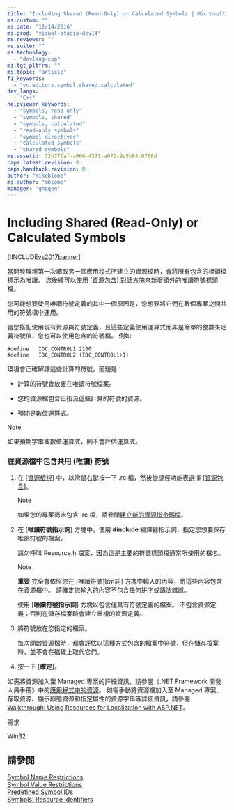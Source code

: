 ```yaml
---
title: "Including Shared (Read-Only) or Calculated Symbols | Microsoft Docs"
ms.custom: ""
ms.date: "12/14/2016"
ms.prod: "visual-studio-dev14"
ms.reviewer: ""
ms.suite: ""
ms.technology: 
  - "devlang-cpp"
ms.tgt_pltfrm: ""
ms.topic: "article"
f1_keywords: 
  - "vc.editors.symbol.shared.calculated"
dev_langs: 
  - "C++"
helpviewer_keywords: 
  - "symbols, read-only"
  - "symbols, shared"
  - "symbols, calculated"
  - "read-only symbols"
  - "symbol directives"
  - "calculated symbols"
  - "shared symbols"
ms.assetid: 32b77faf-a066-4371-a072-9a5b84c0766d
caps.latest.revision: 8
caps.handback.revision: 8
author: "mikeblome"
ms.author: "mblome"
manager: "ghogen"
---
```

# Including Shared (Read-Only) or Calculated Symbols
[!INCLUDE[vs2017banner](../assembler/inline/includes/vs2017banner.md)]

當開發環境第一次讀取另一個應用程式所建立的資源檔時，會將所有包含的標頭檔標示為唯讀。  您後續可以使用 [&#91;資源包含&#93; 對話方塊](../windows/resource-includes-dialog-box.md)來新增額外的唯讀符號標頭檔。  
  
 您可能想要使用唯讀符號定義的其中一個原因是，您想要將它們在數個專案之間共用的符號檔中運用。  
  
 當您搭配使用現有資源與符號定義，且這些定義使用運算式而非是簡單的整數來定義符號值，您也可以使用包含的符號檔。  例如:  
  
```  
#define   IDC_CONTROL1 2100  
#define   IDC_CONTROL2 (IDC_CONTROL1+1)  
```  
  
 環境會正確解譯這些計算的符號，前題是：  
  
-   計算的符號會放置在唯讀符號檔案。  
  
-   您的資源檔包含已指派這些計算的符號的資源。  
  
-   預期是數值運算式。  
  
> [!NOTE]
>  如果預期字串或數值運算式，則不會評估運算式。  
  
### 在資源檔中包含共用 \(唯讀\) 符號  
  
1.  在 \[[資源檢視](../windows/resource-view-window.md)\] 中，以滑鼠右鍵按一下 .rc 檔，然後從捷徑功能表選擇 \[[資源包含](../windows/resource-includes-dialog-box.md)\]。  
  
    > [!NOTE]
    >  如果您的專案尚未包含 .rc 檔，請參閱[建立新的資源指令碼檔](../windows/how-to-create-a-resource-script-file.md)。  
  
2.  在 \[**唯讀符號指示詞**\] 方塊中，使用 **\#include** 編譯器指示詞，指定您想要保存唯讀符號的檔案。  
  
     請勿呼叫 Resource.h 檔案，因為這是主要的符號標頭檔通常所使用的檔名。  
  
    > [!NOTE]
    >  **重要** 完全會依照您在 \[唯讀符號指示詞\] 方塊中輸入的內容，將這些內容包含在資源檔中。  請確定您輸入的內容不包含任何拼字或語法錯誤。  
  
     使用 \[**唯讀符號指示詞**\] 方塊以包含僅具有符號定義的檔案。  不包含資源定義；否則在儲存檔案時會建立重複的資源定義。  
  
3.  將符號放在您指定的檔案。  
  
     每次開啟資源檔時，都會評估以這種方式包含的檔案中符號，但在儲存檔案時，並不會在磁碟上取代它們。  
  
4.  按一下 \[**確定**\]。  
  
 如需將資源加入至 Managed 專案的詳細資訊，請參閱《.NET Framework 開發人員手冊》中的[應用程式中的資源](../Topic/Resources%20in%20Desktop%20Apps.md)。 如需手動將資源檔加入至 Managed 專案、存取資源、顯示靜態資源和指定屬性的資源字串等詳細資訊，請參閱[Walkthrough: Using Resources for Localization with ASP.NET](../Topic/Walkthrough:%20Using%20Resources%20for%20Localization%20with%20ASP.NET.md)。  
  
 需求  
  
 Win32  
  
## 請參閱  
 [Symbol Name Restrictions](../windows/symbol-name-restrictions.md)   
 [Symbol Value Restrictions](../windows/symbol-value-restrictions.md)   
 [Predefined Symbol IDs](../windows/predefined-symbol-ids.md)   
 [Symbols: Resource Identifiers](../mfc/symbols-resource-identifiers.md)
